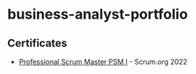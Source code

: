 # business-analyst-portfolio
## Certificates
- [Professional Scrum Master PSM I](certificates/ProfessionalScrumMasterI/ProfessionalScrumMasterI.pdf) - Scrum.org 2022



